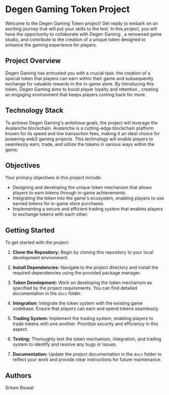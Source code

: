 # Degen Gaming Token Project

Welcome to the Degen Gaming Token project! Get ready to embark on an exciting journey that will put your skills to the test. In this project, you will have the opportunity to collaborate with Degen Gaming , a renowned game studio, and contribute to the creation of a unique token designed to enhance the gaming experience for players.

## Project Overview

Degen Gaming has entrusted you with a crucial task: the creation of a special token that players can earn within their game and subsequently exchange for valuable rewards in the in-game store. By introducing this token, Degen Gaming aims to boost player loyalty and retention , creating an engaging environment that keeps players coming back for more.

## Technology Stack

To achieve Degen Gaming's ambitious goals, the project will leverage the Avalanche blockchain. Avalanche is a cutting-edge blockchain platform known for its speed and low transaction fees, making it an ideal choice for powering web3 gaming projects. This technology will enable players to seamlessly earn, trade, and utilize the tokens in various ways within the game.

## Objectives

Your primary objectives in this project include:

- Designing and developing the unique token mechanism that allows players to earn tokens through in-game achievements.
- Integrating the token into the game's ecosystem, enabling players to use earned tokens for in-game store purchases.
- Implementing a secure and efficient trading system that enables players to exchange tokens with each other.

## Getting Started

To get started with the project:

1. **Clone the Repository:** Begin by cloning this repository to your local development environment.

2. **Install Dependencies:** Navigate to the project directory and install the required dependencies using the provided package manager.

3. **Token Development:** Work on developing the token mechanism as specified by the project requirements. You can find detailed documentation in the `docs` folder.

4. **Integration:** Integrate the token system with the existing game codebase. Ensure that players can earn and spend tokens seamlessly.

5. **Trading System:** Implement the trading system, enabling players to trade tokens with one another. Prioritize security and efficiency in this aspect.

6. **Testing:** Thoroughly test the token mechanism, integration, and trading system to identify and resolve any bugs or issues.

7. **Documentation:** Update the project documentation in the `docs` folder to reflect your work and provide clear instructions for future maintenance.


## Authors

Sritam Biswal
